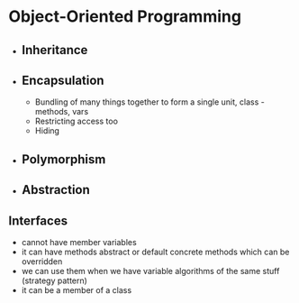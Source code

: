 # Object-Oriented Programming

- ## Inheritance
- ## Encapsulation
    - Bundling of many things together to form a single unit, class - methods, vars
    - Restricting access too
    - Hiding
- ## Polymorphism
- ## Abstraction

## Interfaces

- cannot have member variables
- it can have methods abstract or default concrete methods which can be overridden
- we can use them when we have variable algorithms of the same stuff (strategy pattern)
- it can be a member of a class

